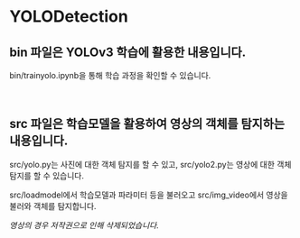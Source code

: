 # YOLODetection


## bin 파일은 YOLOv3 학습에 활용한 내용입니다.

bin/trainyolo.ipynb을 통해 학습 과정을 확인할 수 있습니다.

<br/>

## src 파일은 학습모델을 활용하여 영상의 객체를 탐지하는 내용입니다.

src/yolo.py는 사진에 대한 객체 탐지를 할 수 있고, src/yolo2.py는 영상에 대한 객체 탐지를 할 수 있습니다.

src/loadmodel에서 학습모델과 파라미터 등을 불러오고 src/img_video에서 영상을 불러와 객체를 탐지합니다.

*영상의 경우 저작권으로 인해 삭제되었습니다.*

